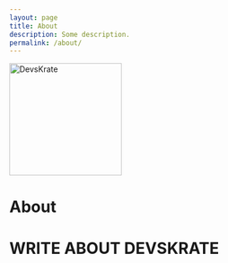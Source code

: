 ```yaml
---
layout: page
title: About
description: Some description.
permalink: /about/
---
```


<img class="img-rounded" src="{{ site.baseurl }}/assets/img/icons/largetile.png" alt="DevsKrate" width="200">

# About

<h1> WRITE ABOUT DEVSKRATE </h1>

<p></p>

<p></p>